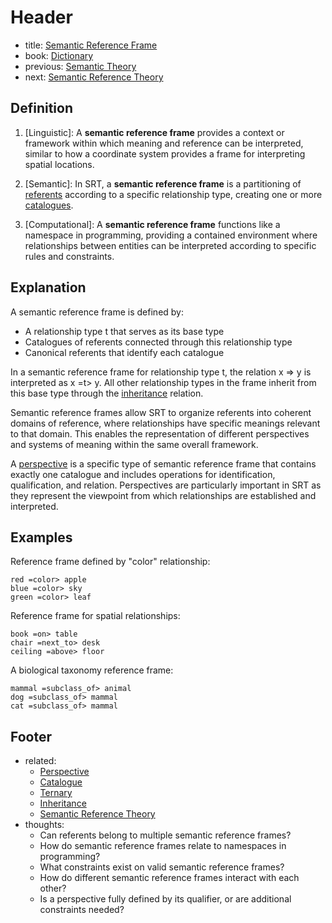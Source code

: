 # Header
- title: [Semantic Reference Frame](semantic-reference-frame.md)
- book: [Dictionary](.dictionary.md)
- previous: [Semantic Theory](semantic-theory.md)
- next: [Semantic Reference Theory](semantic-reference-theory.md)

## Definition

1. [Linguistic]: A **semantic reference frame** provides a context or framework within which meaning and reference can be interpreted, similar to how a coordinate system provides a frame for interpreting spatial locations.

2. [Semantic]: In SRT, a **semantic reference frame** is a partitioning of [referents](referent.md) according to a specific relationship type, creating one or more [catalogues](catalogue.md).

3. [Computational]: A **semantic reference frame** functions like a namespace in programming, providing a contained environment where relationships between entities can be interpreted according to specific rules and constraints.

## Explanation

A semantic reference frame is defined by:
- A relationship type t that serves as its base type
- Catalogues of referents connected through this relationship type
- Canonical referents that identify each catalogue

In a semantic reference frame for relationship type t, the relation x => y is interpreted as x =t> y. All other relationship types in the frame inherit from this base type through the [inheritance](inheritance.md) relation.

Semantic reference frames allow SRT to organize referents into coherent domains of reference, where relationships have specific meanings relevant to that domain. This enables the representation of different perspectives and systems of meaning within the same overall framework.

A [perspective](perspective.md) is a specific type of semantic reference frame that contains exactly one catalogue and includes operations for identification, qualification, and relation. Perspectives are particularly important in SRT as they represent the viewpoint from which relationships are established and interpreted.

## Examples

Reference frame defined by "color" relationship:
```
red =color> apple
blue =color> sky
green =color> leaf
```

Reference frame for spatial relationships:
```
book =on> table
chair =next_to> desk
ceiling =above> floor
```

A biological taxonomy reference frame:
```
mammal =subclass_of> animal
dog =subclass_of> mammal
cat =subclass_of> mammal
```

## Footer
- related: 
  - [Perspective](perspective.md)
  - [Catalogue](catalogue.md)
  - [Ternary](ternary.md)
  - [Inheritance](inheritance.md)
  - [Semantic Reference Theory](semantic-reference-theory.md)
- thoughts:
  - Can referents belong to multiple semantic reference frames?
  - How do semantic reference frames relate to namespaces in programming?
  - What constraints exist on valid semantic reference frames?
  - How do different semantic reference frames interact with each other?
  - Is a perspective fully defined by its qualifier, or are additional constraints needed?